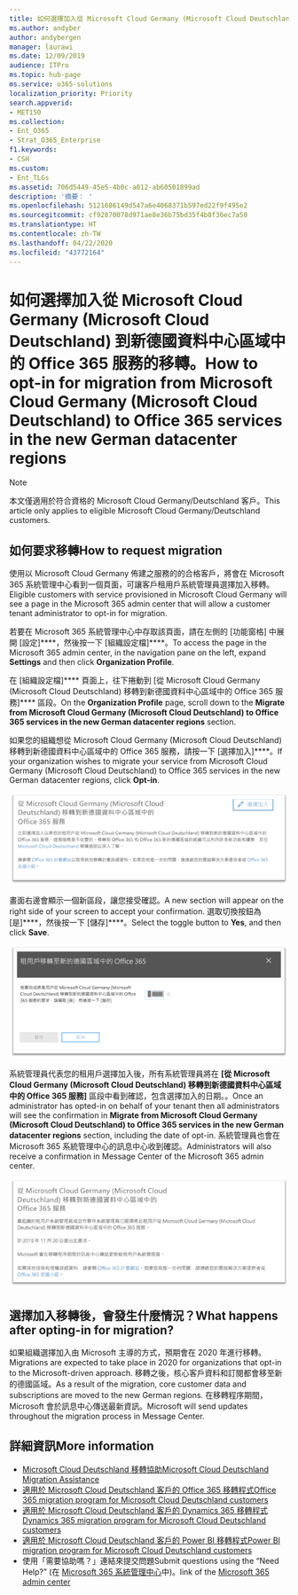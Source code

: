 ```yaml
---
title: 如何選擇加入從 Microsoft Cloud Germany (Microsoft Cloud Deutschland) 到新德國資料中心區域中的 Office 365 服務的移轉。
ms.author: andyber
author: andybergen
manager: laurawi
ms.date: 12/09/2019
audience: ITPro
ms.topic: hub-page
ms.service: o365-solutions
localization_priority: Priority
search.appverid:
- MET150
ms.collection:
- Ent_O365
- Strat_O365_Enterprise
f1.keywords:
- CSH
ms.custom:
- Ent_TLGs
ms.assetid: 706d5449-45e5-4b0c-a012-ab60501899ad
description: '摘要： '
ms.openlocfilehash: 5121686149d547a6e4068371b597ed22f9f495e2
ms.sourcegitcommit: cf92870078d971ae8e36b75bd35f4b8f36ec7a50
ms.translationtype: HT
ms.contentlocale: zh-TW
ms.lasthandoff: 04/22/2020
ms.locfileid: "43772164"
---
```

# <a name="how-to-opt-in-for-migration-from-microsoft-cloud-germany-microsoft-cloud-deutschland-to-office-365-services-in-the-new-german-datacenter-regions"></a><span data-ttu-id="040af-103">如何選擇加入從 Microsoft Cloud Germany (Microsoft Cloud Deutschland) 到新德國資料中心區域中的 Office 365 服務的移轉。</span><span class="sxs-lookup"><span data-stu-id="040af-103">How to opt-in for migration from Microsoft Cloud Germany (Microsoft Cloud Deutschland) to Office 365 services in the new German datacenter regions</span></span>

>[!Note]
><span data-ttu-id="040af-104">本文僅適用於符合資格的 Microsoft Cloud Germany/Deutschland 客戶。</span><span class="sxs-lookup"><span data-stu-id="040af-104">This article only applies to eligible Microsoft Cloud Germany/Deutschland customers.</span></span>
>

## <a name="how-to-request-migration"></a><span data-ttu-id="040af-105">如何要求移轉</span><span class="sxs-lookup"><span data-stu-id="040af-105">How to request migration</span></span>

<span data-ttu-id="040af-106">使用以 Microsoft Cloud Germany 佈建之服務的的合格客戶，將會在 Microsoft 365 系統管理中心看到一個頁面，可讓客戶租用戶系統管理員選擇加入移轉。</span><span class="sxs-lookup"><span data-stu-id="040af-106">Eligible customers with service provisioned in Microsoft Cloud Germany will see a page in the Microsoft 365 admin center that will allow a customer tenant administrator to opt-in for migration.</span></span>

<span data-ttu-id="040af-107">若要在 Microsoft 365 系統管理中心中存取該頁面，請在左側的 [功能窗格] 中展開 [設定]\*\*\*\*，然後按一下 [組織設定檔]\*\*\*\*。</span><span class="sxs-lookup"><span data-stu-id="040af-107">To access the page in the Microsoft 365 admin center, in the navigation pane on the left, expand **Settings** and then click **Organization Profile**.</span></span>

<span data-ttu-id="040af-108">在 [組織設定檔]\*\*\*\* 頁面上，往下捲動到 [從 Microsoft Cloud Germany (Microsoft Cloud Deutschland) 移轉到新德國資料中心區域中的 Office 365 服務]\*\*\*\* 區段。</span><span class="sxs-lookup"><span data-stu-id="040af-108">On the **Organization Profile** page, scroll down to the **Migrate from Microsoft Cloud Germany (Microsoft Cloud Deutschland) to Office 365 services in the new German datacenter regions** section.</span></span>

<span data-ttu-id="040af-109">如果您的組織想從 Microsoft Cloud Germany (Microsoft Cloud Deutschland) 移轉到新德國資料中心區域中的 Office 365 服務，請按一下 [選擇加入]\*\*\*\*。</span><span class="sxs-lookup"><span data-stu-id="040af-109">If your organization wishes to migrate your service from Microsoft Cloud Germany (Microsoft Cloud Deutschland) to Office 365 services in the new German datacenter regions, click **Opt-in**.</span></span>
 
![選擇加入簡介](./media/ms-cloud-germany-migration-opt-in/tenant-migration.png)

<span data-ttu-id="040af-111">畫面右邊會顯示一個新區段，讓您接受確認。</span><span class="sxs-lookup"><span data-stu-id="040af-111">A new section will appear on the right side of your screen to accept your confirmation.</span></span> <span data-ttu-id="040af-112">選取切換按鈕為 [是]\*\*\*\*，然後按一下 [儲存]\*\*\*\*。</span><span class="sxs-lookup"><span data-stu-id="040af-112">Select the toggle button to **Yes**, and then click **Save**.</span></span>
 
![選擇加入接受](./media/ms-cloud-germany-migration-opt-in/tenant-migration-new-regions.png)

<span data-ttu-id="040af-114">系統管理員代表您的租用戶選擇加入後，所有系統管理員將在 **[從 Microsoft Cloud Germany (Microsoft Cloud Deutschland) 移轉到新德國資料中心區域中的 Office 365 服務]** 區段中看到確認，包含選擇加入的日期。。</span><span class="sxs-lookup"><span data-stu-id="040af-114">Once an administrator has opted-in on behalf of your tenant then all administrators will see the confirmation in **Migrate from Microsoft Cloud Germany (Microsoft Cloud Deutschland) to Office 365 services in the new German datacenter regions** section, including the date of opt-in.</span></span> <span data-ttu-id="040af-115">系統管理員也會在 Microsoft 365 系統管理中心的訊息中心收到確認。</span><span class="sxs-lookup"><span data-stu-id="040af-115">Administrators will also receive a confirmation in Message Center of the Microsoft 365 admin center.</span></span> 
 
![選擇加入確認](./media/ms-cloud-germany-migration-opt-in/tenant-migration2.png)

## <a name="what-happens-after-opting-in-for-migration"></a><span data-ttu-id="040af-117">選擇加入移轉後，會發生什麼情況？</span><span class="sxs-lookup"><span data-stu-id="040af-117">What happens after opting-in for migration?</span></span>

<span data-ttu-id="040af-118">如果組織選擇加入由 Microsoft 主導的方式，預期會在 2020 年進行移轉。</span><span class="sxs-lookup"><span data-stu-id="040af-118">Migrations are expected to take place in 2020 for organizations that opt-in to the Microsoft-driven approach.</span></span>  <span data-ttu-id="040af-119">移轉之後，核心客戶資料和訂閱都會移至新的德國區域。</span><span class="sxs-lookup"><span data-stu-id="040af-119">As a result of the migration, core customer data and subscriptions are moved to the new German regions.</span></span>  <span data-ttu-id="040af-120">在移轉程序期間，Microsoft 會於訊息中心傳送最新資訊。</span><span class="sxs-lookup"><span data-stu-id="040af-120">Microsoft will send updates throughout the migration process in Message Center.</span></span>

## <a name="more-information"></a><span data-ttu-id="040af-121">詳細資訊</span><span class="sxs-lookup"><span data-stu-id="040af-121">More information</span></span>

- [<span data-ttu-id="040af-122">Microsoft Cloud Deutschland 移轉協助</span><span class="sxs-lookup"><span data-stu-id="040af-122">Microsoft Cloud Deutschland Migration Assistance</span></span>](https://aka.ms/germanymigrateassist)
- [<span data-ttu-id="040af-123">適用於 Microsoft Cloud Deutschland 客戶的 Office 365 移轉程式</span><span class="sxs-lookup"><span data-stu-id="040af-123">Office 365 migration program for Microsoft Cloud Deutschland customers</span></span>](https://aka.ms/office365germanymove)
- [<span data-ttu-id="040af-124">適用於 Microsoft Cloud Deutschland 客戶的 Dynamics 365 移轉程式</span><span class="sxs-lookup"><span data-stu-id="040af-124">Dynamics 365 migration program for Microsoft Cloud Deutschland customers</span></span>](https://aka.ms/d365ceoptin)
- [<span data-ttu-id="040af-125">適用於 Microsoft Cloud Deutschland 客戶的 Power BI 移轉程式</span><span class="sxs-lookup"><span data-stu-id="040af-125">Power BI migration program for Microsoft Cloud Deutschland customers</span></span>](https://aka.ms/pbioptin)
- <span data-ttu-id="040af-126">使用「需要協助嗎？」連結來提交問題</span><span class="sxs-lookup"><span data-stu-id="040af-126">Submit questions using the “Need Help?”</span></span> <span data-ttu-id="040af-127">(在 [Microsoft 365 系統管理中心](https://portal.office.de/)中)。</span><span class="sxs-lookup"><span data-stu-id="040af-127">link of the [Microsoft 365 admin center](https://portal.office.de/)</span></span>
